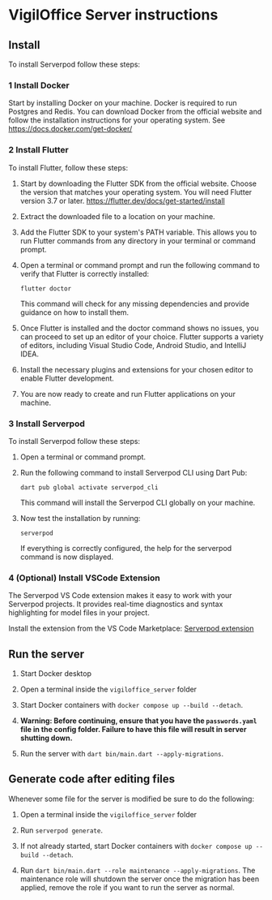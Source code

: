 # VigilOffice Server instructions

## Install

To install Serverpod follow these steps:

### 1 Install Docker

 Start by installing Docker on your machine. Docker is required to run Postgres and Redis. You can download Docker from the official website and follow the installation instructions for your operating system.
 See <https://docs.docker.com/get-docker/>

### 2 Install Flutter

To install Flutter, follow these steps:

1. Start by downloading the Flutter SDK from the official website. Choose the version that matches your operating system. You will need Flutter version 3.7 or later. <https://flutter.dev/docs/get-started/install>

2. Extract the downloaded file to a location on your machine.

3. Add the Flutter SDK to your system's PATH variable. This allows you to run Flutter commands from any directory in your terminal or command prompt.

4. Open a terminal or command prompt and run the following command to verify that Flutter is correctly installed:

    ```shell
    flutter doctor
    ```

    This command will check for any missing dependencies and provide guidance on how to install them.

5. Once Flutter is installed and the doctor command shows no issues, you can proceed to set up an editor of your choice. Flutter supports a variety of editors, including Visual Studio Code, Android Studio, and IntelliJ IDEA.

6. Install the necessary plugins and extensions for your chosen editor to enable Flutter development.

7. You are now ready to create and run Flutter applications on your machine.

### 3 Install Serverpod

To install Serverpod follow these steps:

1. Open a terminal or command prompt.

2. Run the following command to install Serverpod CLI using Dart Pub:

    ```shell
    dart pub global activate serverpod_cli
    ```

    This command will install the Serverpod CLI globally on your machine.

3. Now test the installation by running:

    ```shell
    serverpod 
    ```

    If everything is correctly configured, the help for the serverpod command is now displayed.

### 4 (Optional) Install VSCode Extension

The Serverpod VS Code extension makes it easy to work with your Serverpod projects. It provides real-time diagnostics and syntax highlighting for model files in your project.

Install the extension from the VS Code Marketplace: [Serverpod extension](https://marketplace.visualstudio.com/items?itemName=serverpod.serverpod)

## Run the server

1. Start Docker desktop

2. Open a terminal inside the `vigiloffice_server` folder

3. Start Docker containers with `docker compose up --build --detach`.

4. **Warning: Before continuing, ensure that you have the `passwords.yaml` file in the config folder. Failure to have this file will result in server shutting down.**

5. Run the server with `dart bin/main.dart --apply-migrations`.

## Generate code after editing files

Whenever some file for the server is modified be sure to do the following:

1. Open a terminal inside the `vigiloffice_server` folder

2. Run `serverpod generate`.

3. If not already started, start Docker containers with `docker compose up --build --detach`.

4. Run `dart bin/main.dart --role maintenance --apply-migrations`. The maintenance role will shutdown the server once the migration
has been applied, remove the role if you want to run the server as normal.
